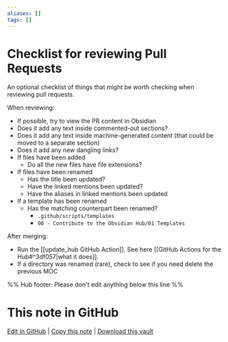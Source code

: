 ```yaml
---
aliases: []
tags: []
---
```


# Checklist for reviewing Pull Requests

An optional checklist of things that might be worth checking when reviewing pull requests.

When reviewing:

- If possible, try to view the PR content in Obsidian
- Does it add any text inside commented-out sections?
- Does it add any text inside machine-generated content (that could be moved to a separate section)
- Does it add any new dangling links?
- If files have been added
  - Do all the new files have file extensions?
- If files have been renamed
  - Has the title been updated?
  - Have the linked mentions been updated?
  - Have the aliases in linked mentions been updated
- If a template has been renamed
  - Has the matching counterpart been renamed?
    - `.github/scripts/templates`
    - `00 - Contribute to the Obsidian Hub/01 Templates`

After merging:

- Run the [[update_hub GitHub Action]]. See here [[GitHub Actions for the Hub#^3df057|what it does]].
- If a directory was renamed (rare), check to see if you need delete the previous MOC

%% Hub footer: Please don't edit anything below this line %%

# This note in GitHub

<span class="git-footer">[Edit In GitHub](https://github.dev/obsidian-community/obsidian-hub/blob/main/00%20-%20Contribute%20to%20the%20Obsidian%20Hub/03%20Contributor%20Notes/03.01%20Structure/Checklist%20for%20reviewing%20Pull%20Requests.md "git-hub-edit-note") | [Copy this note](https://raw.githubusercontent.com/obsidian-community/obsidian-hub/main/00%20-%20Contribute%20to%20the%20Obsidian%20Hub/03%20Contributor%20Notes/03.01%20Structure/Checklist%20for%20reviewing%20Pull%20Requests.md "git-hub-copy-note") | [Download this vault](https://github.com/obsidian-community/obsidian-hub/archive/refs/heads/main.zip "git-hub-download-vault") </span>
